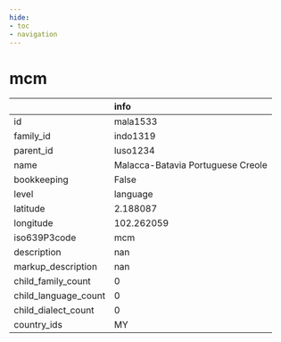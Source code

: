 ```yaml
---
hide:
- toc
- navigation
---
```

# mcm
|                      | info                              |
|:---------------------|:----------------------------------|
| id                   | mala1533                          |
| family_id            | indo1319                          |
| parent_id            | luso1234                          |
| name                 | Malacca-Batavia Portuguese Creole |
| bookkeeping          | False                             |
| level                | language                          |
| latitude             | 2.188087                          |
| longitude            | 102.262059                        |
| iso639P3code         | mcm                               |
| description          | nan                               |
| markup_description   | nan                               |
| child_family_count   | 0                                 |
| child_language_count | 0                                 |
| child_dialect_count  | 0                                 |
| country_ids          | MY                                |